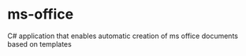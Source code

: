 # ms-office
C# application that enables automatic creation of ms office documents based on templates
